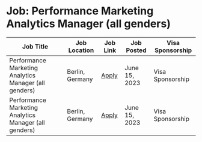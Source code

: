 # Job: Performance Marketing Analytics Manager (all genders)

| Job Title | Job Location | Job Link | Job Posted | Visa Sponsorship |
| --- | --- | --- | --- | --- |
| Performance Marketing Analytics Manager (all genders) | Berlin, Germany | [Apply](https://careers.deliveryhero.com/global/en/job/DEHEGLOBALJR0040732EXTERNALENGLOBAL/Performance-Marketing-Analytics-Manager-all-genders) | June 15, 2023 | Visa Sponsorship |
| Performance Marketing Analytics Manager (all genders) | Berlin, Germany | [Apply](https://careers.deliveryhero.com/global/en/job/DEHEGLOBALJR0040732EXTERNALENGLOBAL/Performance-Marketing-Analytics-Manager-all-genders) | June 15, 2023 | Visa Sponsorship |
